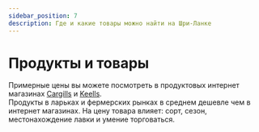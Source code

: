 ```yaml
---
sidebar_position: 7
description: Где и какие товары можно найти на Шри-Ланке
---
```


# Продукты и товары

Примерные цены вы можете посмотреть в продуктовых интернет магазинах [Cargills](https://cargillsonline.com/Web/Index) и [Keells](https://www.keellssuper.com/home).  
Продукты в ларьках и фермерских рынках в среднем дешевле чем в интернет магазинах. На цену товара влияет: сорт, сезон, местонахождение лавки и умение торговаться.
